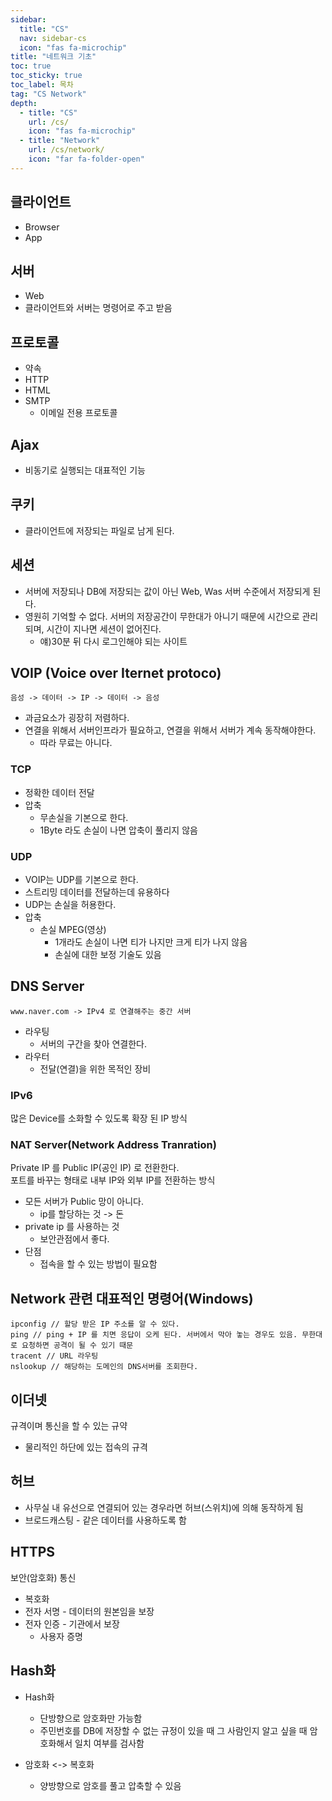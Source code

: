 ```yaml
---
sidebar:
  title: "CS"
  nav: sidebar-cs
  icon: "fas fa-microchip"
title: "네트워크 기초"
toc: true
toc_sticky: true
toc_label: 목차
tag: "CS Network"
depth:
  - title: "CS"
    url: /cs/
    icon: "fas fa-microchip"
  - title: "Network"
    url: /cs/network/
    icon: "far fa-folder-open"
---
```


## 클라이언트
* Browser
* App

## 서버
* Web
* 클라이언트와 서버는 명령어로 주고 받음

## 프로토콜
* 약속
* HTTP
* HTML
* SMTP
  * 이메일 전용 프로토콜
  
## Ajax
* 비동기로 실행되는 대표적인 기능

## 쿠키
* 클라이언트에 저장되는 파일로 남게 된다.

## 세션
* 서버에 저장되나 DB에 저장되는 값이 아닌 Web, Was 서버 수준에서 저장되게 된다.
* 영원히 기억할 수 없다. 서버의 저장공간이 무한대가 아니기 때문에 시간으로 관리되며, 시간이 지나면 세션이 없어진다.
  * 얘)30분 뒤 다시 로그인해야 되는 사이트

## VOIP (Voice over Iternet protoco)
```
음성 -> 데이터 -> IP -> 데이터 -> 음성
```
* 과금요소가 굉장히 저렴하다.
* 연결을 위해서 서버인프라가 필요하고, 연결을 위해서 서버가 계속 동작해야한다.
  * 따라 무료는 아니다.
### TCP
* 정확한 데이터 전달
* 압축
  * 무손실을 기본으로 한다.
  * 1Byte 라도 손실이 나면 압축이 풀리지 않음
### UDP
* VOIP는 UDP를 기본으로 한다.
* 스트리밍 데이터를 전달하는데 유용하다
* UDP는 손실을 허용한다.
* 압축
  * 손실 MPEG(영상)
    * 1개라도 손실이 나면 티가 나지만 크게 티가 나지 않음 
    * 손실에 대한 보정 기술도 있음

## DNS Server
```
www.naver.com -> IPv4 로 연결해주는 중간 서버
```
* 라우팅
  * 서버의 구간을 찾아 연결한다.
* 라우터
  * 전달(연결)을 위한 목적인 장비
### IPv6
많은 Device를 소화할 수 있도록 확장 된 IP 방식

### NAT Server(Network Address Tranration)
Private IP 를 Public IP(공인 IP) 로 전환한다.  
포트를 바꾸는 형태로 내부 IP와 외부 IP를 전환하는 방식

* 모든 서버가 Public 망이 아니다.
  * ip를 할당하는 것 -> 돈
* private ip 를 사용하는 것
  * 보안관점에서 좋다.
* 단점
  * 접속을 할 수 있는 방법이 필요함

## Network 관련 대표적인 명령어(Windows)
```
ipconfig // 할당 받은 IP 주소를 알 수 있다.
ping // ping + IP 를 치면 응답이 오케 된다. 서버에서 막아 놓는 경우도 있음. 무한대로 요청하면 공격이 될 수 있기 때문 
tracent // URL 라우팅
nslookup // 해당하는 도메인의 DNS서버를 조회한다.
```

## 이더넷
규격이며 통신을 할 수 있는 규약
* 물리적인 하단에 있는 접속의 규격

## 허브
* 사무실 내 유선으로 연결되어 있는 경우라면 허브(스위치)에 의해 동작하게 됨
* 브로드캐스팅 - 같은 데이터를 사용하도록 함

## HTTPS
보안(암호화) 통신
* 복호화
* 전자 서명 - 데이터의 원본임을 보장
* 전자 인증 - 기관에서 보장
  * 사용자 증명

## Hash화
* Hash화
  * 단방향으로 암호화만 가능함
  * 주민번호를 DB에 저장할 수 없는 규정이 있을 때 그 사람인지 알고 싶을 때 암호화해서 일치 여부를 검사함

* 암호화 <-> 복호화
  * 양방향으로 암호를 풀고 압축할 수 있음
